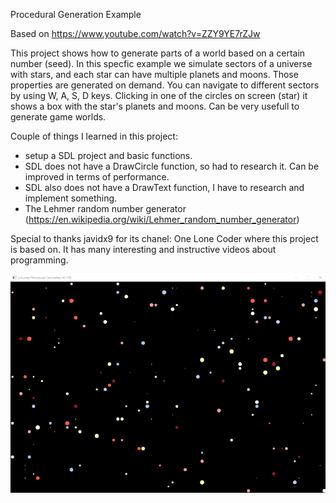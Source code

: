 Procedural Generation Example

Based on https://www.youtube.com/watch?v=ZZY9YE7rZJw

This project shows how to generate parts of a world based on a certain number (seed). In this specfic example we simulate sectors of a universe with stars, and each star can have multiple planets and moons. Those properties are generated on demand. 
You can navigate to different sectors by using W, A, S, D keys. Clicking in one of the circles on screen (star) it shows a box with the star's planets and moons. Can be very usefull to generate game worlds.

Couple of things I learned in this project:
- setup a SDL project and basic functions.
- SDL does not have a DrawCircle function, so had to research it. Can be improved in terms of performance.
- SDL also does not have a DrawText function, I have to research and implement something.
- The Lehmer random number generator (https://en.wikipedia.org/wiki/Lehmer_random_number_generator)

Special to thanks javidx9 for its chanel: One Lone Coder where this project is based on. It has many interesting and instructive videos about programming.

![alt text](UniverseProceduralGeneration.gif "Universe Procedural Generation")
